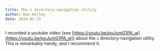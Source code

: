 ```yaml
---
title: The z directory-navigation utility
author: Dan Kelley
date: 2024-02-15
---
```


I recorded a youtube video (see
[https://youtu.be/poJumG1PA_w](https://youtu.be/poJumG1PA_w)) about the `z` directory-navigation utility.  This is remarkably handy, and I recommend it.

